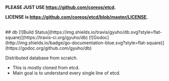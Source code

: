 
**PLEASE JUST USE https://github.com/coreos/etcd.**

**LICENSE is https://github.com/coreos/etcd/blob/master/LICENSE.**

<br>
## db [![Build Status](https://img.shields.io/travis/gyuho/db.svg?style=flat-square)](https://travis-ci.org/gyuho/db) [![Godoc](http://img.shields.io/badge/go-documentation-blue.svg?style=flat-square)](https://godoc.org/github.com/gyuho/db)

Distributed database from scratch.

- This is mostly cloned from etcd.
- Main goal is to understand every single line of etcd.

